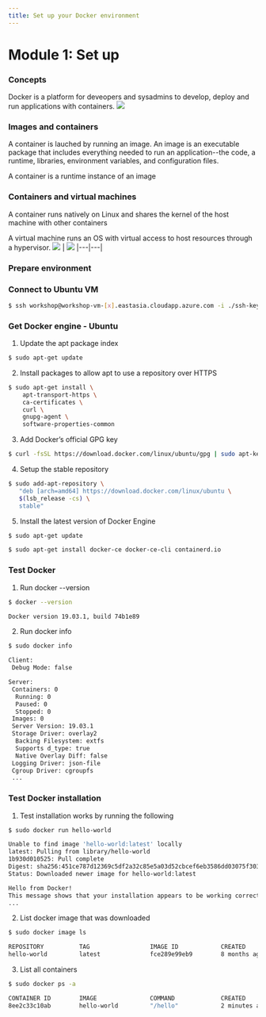 ```yaml
---
title: Set up your Docker environment
---
```


# Module 1: Set up

### Concepts

Docker is a platform for deveopers and sysadmins to develop, deploy and run applications with containers.
![](/acw-containerization/docker-containers.png)

### Images and containers

A container is lauched by running an image. An image is an executable package that includes everything needed to run an application--the code, a runtime, libraries, environment variables, and configuration files.

A container is a runtime instance of an image

### Containers and virtual machines

A container runs natively on Linux and shares the kernel of the host machine with other containers

A virtual machine runs an OS with virtual access to host resources through a hypervisor.
![](/acw-containerization/Container@2x.png) | ![](/acw-containerization/VM@2x.png)
|---|---|

### Prepare environment

### Connect to Ubuntu VM

```bash
$ ssh workshop@workshop-vm-[x].eastasia.cloudapp.azure.com -i ./ssh-key/id_rsa
```

### Get Docker engine - Ubuntu

1. Update the apt package index

```bash
$ sudo apt-get update
```

2. Install packages to allow apt to use a repository over HTTPS

```bash
$ sudo apt-get install \
    apt-transport-https \
    ca-certificates \
    curl \
    gnupg-agent \
    software-properties-common
```

3. Add Docker’s official GPG key

```bash
$ curl -fsSL https://download.docker.com/linux/ubuntu/gpg | sudo apt-key add -
```

4. Setup the stable repository

```bash
$ sudo add-apt-repository \
   "deb [arch=amd64] https://download.docker.com/linux/ubuntu \
   $(lsb_release -cs) \
   stable"
```

5. Install the latest version of Docker Engine

```bash
$ sudo apt-get update

$ sudo apt-get install docker-ce docker-ce-cli containerd.io
```

### Test Docker

1. Run docker --version

```bash
$ docker --version

Docker version 19.03.1, build 74b1e89
```

2. Run docker info

```bash
$ sudo docker info

Client:
 Debug Mode: false

Server:
 Containers: 0
  Running: 0
  Paused: 0
  Stopped: 0
 Images: 0
 Server Version: 19.03.1
 Storage Driver: overlay2
  Backing Filesystem: extfs
  Supports d_type: true
  Native Overlay Diff: false
 Logging Driver: json-file
 Cgroup Driver: cgroupfs
 ...
```

### Test Docker installation

1. Test installation works by running the following

```bash
$ sudo docker run hello-world

Unable to find image 'hello-world:latest' locally
latest: Pulling from library/hello-world
1b930d010525: Pull complete
Digest: sha256:451ce787d12369c5df2a32c85e5a03d52cbcef6eb3586dd03075f3034f10adcd
Status: Downloaded newer image for hello-world:latest

Hello from Docker!
This message shows that your installation appears to be working correctly.
...
```

2. List docker image that was downloaded

```bash
$ sudo docker image ls

REPOSITORY          TAG                 IMAGE ID            CREATED             SIZE
hello-world         latest              fce289e99eb9        8 months ago        1.84kB
```

3. List all containers

```bash
$ sudo docker ps -a

CONTAINER ID        IMAGE               COMMAND             CREATED             STATUS                     PORTS               NAMES
8ee2c33c10ab        hello-world         "/hello"            2 minutes ago       Exited (0) 2 minutes ago                       keen_wilson
```
